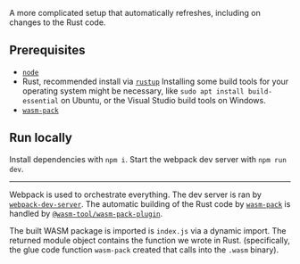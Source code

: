 A more complicated setup that automatically refreshes, including on changes to the Rust code.

## Prerequisites

- [`node`](https://nodejs.org/en/)
- Rust, recommended install via [`rustup`](https://www.rust-lang.org/learn/get-started)
  Installing some build tools for your operating system might be necessary, like `sudo apt install build-essential` on Ubuntu, or the Visual Studio build tools on Windows.
- [`wasm-pack`](https://rustwasm.github.io/wasm-pack/)

## Run locally

Install dependencies with `npm i`.
Start the webpack dev server with `npm run dev`.

---

Webpack is used to orchestrate everything.
The dev server is ran by [`webpack-dev-server`](https://github.com/webpack/webpack-dev-server).
The automatic building of the Rust code by [`wasm-pack`](https://github.com/rustwasm/wasm-pack) is handled by [`@wasm-tool/wasm-pack-plugin`](https://github.com/wasm-tool/wasm-pack-plugin).

The built WASM package is imported is `index.js` via a dynamic import.
The returned module object contains the function we wrote in Rust. (specifically, the glue code function `wasm-pack` created that calls into the `.wasm` binary).